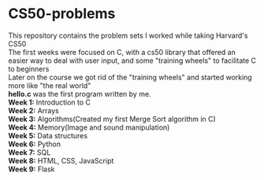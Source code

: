 # CS50-problems
This repository contains the problem sets I worked while taking Harvard's CS50\
The first weeks were focused on C, with a cs50 library that offered an easier way to deal with user input, and some "training wheels" to facilitate C to beginners\
Later on the course we got rid of the "training wheels" and started working more like "the real world"\
**hello.c** was the first program written by me.\
**Week 1:** Introduction to C\
**Week 2:** Arrays\
**Week 3:** Algorithms(Created my first Merge Sort algorithm in C)\
**Week 4:** Memory(Image and sound manipulation)\
**Week 5:** Data structures\
**Week 6:** Python\
**Week 7:** SQL\
**Week 8:** HTML, CSS, JavaScript\
**Week 9:** Flask

